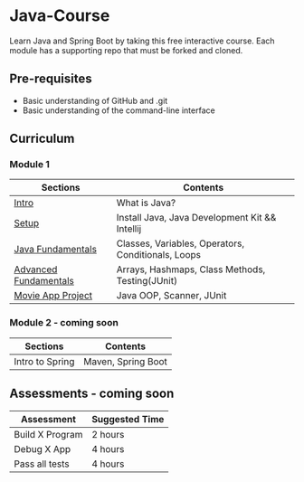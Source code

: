 # Java-Course

Learn Java and Spring Boot by taking this free interactive course. Each module has a supporting repo that must be forked and cloned.

## Pre-requisites

-   Basic understanding of GitHub and .git
-   Basic understanding of the command-line interface

## Curriculum

### Module 1

| Sections                                                      | Contents                                           |
| ------------------------------------------------------------- | -------------------------------------------------- |
| [Intro](./01_intro/01_intro.md)                               | What is Java?                                      |
| [Setup](./02_setup/01_setup.md)                               | Install Java, Java Development Kit && Intellij     |
| [Java Fundamentals](./03_java-fundamentals/01_classes.md)     | Classes, Variables, Operators, Conditionals, Loops |
| [Advanced Fundamentals](./04_advanced-fundamentals/arrays.md) | Arrays, Hashmaps, Class Methods, Testing(JUnit)    |
| [Movie App Project](./05_project/01_Movie-class.md)           | Java OOP, Scanner, JUnit                           |

### Module 2 - coming soon

| Sections        | Contents           |
| --------------- | ------------------ |
| Intro to Spring | Maven, Spring Boot |

## Assessments - coming soon

| Assessment      | Suggested Time |
| --------------- | -------------- |
| Build X Program | 2 hours        |
| Debug X App     | 4 hours        |
| Pass all tests  | 4 hours        |
